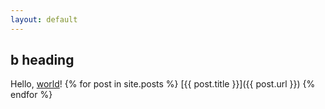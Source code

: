```yaml
---
layout: default
---
```


## b heading

Hello, [world](/sample/)!
{% for post in site.posts %}
  [{{ post.title }}]({{ post.url }})
{% endfor %}

